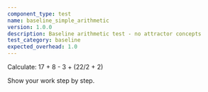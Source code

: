```yaml
---
component_type: test
name: baseline_simple_arithmetic
version: 1.0.0
description: Baseline arithmetic test - no attractor concepts
test_category: baseline
expected_overhead: 1.0
---
```


Calculate: 17 + 8 - 3 + (22/2 + 2)

Show your work step by step.